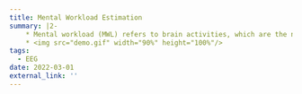 ```yaml
---
title: Mental Workload Estimation
summary: |2-
    * Mental workload (MWL) refers to brain activities, which are the number of resources in the human brain. 
    * <img src="demo.gif" width="90%" height="100%"/>
tags:
  - EEG
date: 2022-03-01
external_link: ''
---
```

